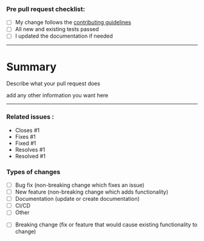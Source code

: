 <!-- Please check that you have done all the following before submitting this pull request -->
<!-- If you do not follow this checklist, your pull request will likely be rejected -->
### Pre pull request checklist:

* [ ] My change follows the [contributing guidelines](https://github.com/CETEN-BDE/.github/CONTRIBUTING.md)
* [ ] All new and existing tests passed
* [ ] I updated the documentation if needed

---

# Summary

Describe what your pull request does

add any other information you want here

---

<!-- If your pr is related to existing issue, please link them here with a closing keyword -->
<!-- See https://docs.github.com/en/issues/tracking-your-work-with-issues/using-issues/linking-a-pull-request-to-an-issue -->
### Related issues :
- Closes #1
- Fixes #1
- Fixed #1
- Resolves #1
- Resolved #1

### Types of changes
<!--- What types of changes does your code introduce? Put an `x` in all the boxes that apply: -->
<!-- Please add the corresponding labels to your pull request -->
- [ ] Bug fix (non-breaking change which fixes an issue)            <!-- bug -->
- [ ] New feature (non-breaking change which adds functionality)    <!-- enhancement -->
- [ ] Documentation (update or create documentation)                <!-- documentation -->
- [ ] CI/CD                                                         <!-- CI/CD -->
- [ ] Other
<!-- Don't forget to add the "breaking change" label ! -->
- [ ] Breaking change (fix or feature that would cause existing functionality to change)  <!-- breaking change -->

